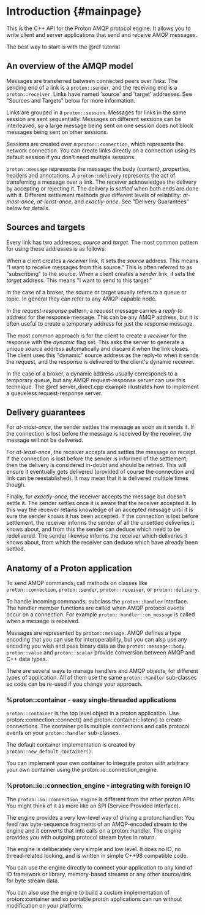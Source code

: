 # Introduction {#mainpage}

This is the C++ API for the Proton AMQP protocol engine. It allows you
to write client and server applications that send and receive AMQP
messages.

The best way to start is with the @ref tutorial

## An overview of the AMQP model

Messages are transferred between connected peers over *links*. The
sending end of a link is a `proton::sender`, and the receiving end is
a `proton::receiver`.  Links have named 'source' and 'target'
addresses.  See "Sources and Targets" below for more information.

Links are grouped in a `proton::session`. Messages for links in the
same session are sent sequentially.  Messages on different sessions
can be interleaved, so a large message being sent on one session does
not block messages being sent on other sessions.

Sessions are created over a `proton::connection`, which represents the
network connection. You can create links directly on a connection
using its default session if you don't need multiple sessions.

`proton::message` represents the message: the body (content), properties,
headers and annotations. A `proton::delivery` represents the act of transferring
a message over a link. The receiver acknowledges the delivery by accepting or
rejecting it. The delivery is *settled* when both ends are done with it.
Different settlement methods give different levels of reliability:
*at-most-once*, *at-least-once*, and *exactly-once*. See "Delivery Guarantees"
below for details.

## Sources and targets

Every link has two addresses, *source* and *target*. The most common
pattern for using these addresses is as follows:

When a client creates a *receiver* link, it sets the *source*
address. This means "I want to receive messages from this source."
This is often referred to as "subscribing" to the source. When a
client creates a *sender* link, it sets the *target* address. This
means "I want to send to this target."

In the case of a broker, the source or target usually refers to a
queue or topic. In general they can refer to any AMQP-capable node.

In the *request-response* pattern, a request message carries a
*reply-to* address for the response message. This can be any AMQP
address, but it is often useful to create a temporary address for just
the response message.

The most common approach is for the client to create a *receiver* for
the response with the *dynamic* flag set. This asks the server to
generate a unique *source* address automatically and discard it when
the link closes. The client uses this "dynamic" source address as the
reply-to when it sends the request, and the response is delivered to
the client's dynamic receiver.

In the case of a broker, a dynamic address usually corresponds to a
temporary queue, but any AMQP request-response server can use this
technique. The @ref server_direct.cpp example illustrates how to
implement a queueless request-response server.

## Delivery guarantees

For *at-most-once*, the sender settles the message as soon as it sends
it. If the connection is lost before the message is received by the
receiver, the message will not be delivered.

For *at-least-once*, the receiver accepts and settles the message on
receipt. If the connection is lost before the sender is informed of
the settlement, then the delivery is considered in-doubt and should be
retried. This will ensure it eventually gets delivered (provided of
course the connection and link can be reestablished). It may mean that
it is delivered multiple times though.

Finally, for *exactly-once*, the receiver accepts the message but
doesn't settle it. The sender settles once it is aware that the
receiver accepted it. In this way the receiver retains knowledge of an
accepted message until it is sure the sender knows it has been
accepted. If the connection is lost before settlement, the receiver
informs the sender of all the unsettled deliveries it knows about, and
from this the sender can deduce which need to be redelivered. The
sender likewise informs the receiver which deliveries it knows about,
from which the receiver can deduce which have already been settled.

## Anatomy of a Proton application

To send AMQP commands, call methods on classes like `proton::connection`,
`proton::sender`, `proton::receiver`, or `proton::delivery`.

To handle incoming commands, subclass the `proton::handler` interface. The
handler member functions are called when AMQP protocol events occur on a
connection. For example `proton::handler::on_message` is called when a message
is received.

Messages are represented by `proton::message`. AMQP defines a type
encoding that you can use for interoperability, but you can also use
any encoding you wish and pass binary data as the
`proton::message::body`. `proton::value` and `proton::scalar` provide
conversion between AMQP and C++ data types.

There are several ways to manage handlers and AMQP objects, for different types
of application. All of them use the same `proton::handler` sub-classes so code
can be re-used if you change your approach.

### %proton::container - easy single-threaded applications

`proton::container` is the top level object in a proton application.  Use
proton::connection::connect() and proton::container::listen() to create
connections. The container polls multiple connections and calls protocol events
on your `proton::handler` sub-classes.

The default container implementation is created by `proton::new_default_container()`.

You can implement your own container to integrate proton with arbitrary your own
container using the proton::io::connection_engine.

### %proton::io::connection_engine - integrating with foreign IO

The `proton::io::connection_engine` is different from the other proton APIs. You
might think of it as more like an SPI (Service Provided Interface).

The engine provides a very low-level way of driving a proton::handler: You feed
raw byte-sequence fragments of an AMQP-encoded stream to the engine and it
converts that into calls on a proton::handler. The engine provides you with
outgoing protocol stream bytes in return.

The engine is deliberately very simple and low level. It does no IO, no
thread-related locking, and is written in simple C++98 compatible code.

You can use the engine directly to connect your application to any kind of IO
framework or library, memory-based streams or any other source/sink for byte
stream data.

You can also use the engine to build a custom implementation of
proton::container and so portable proton applications can run without
modification on your platform.
